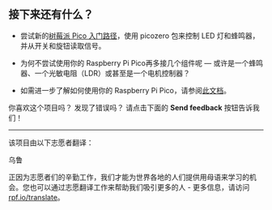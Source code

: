 ## 接下来还有什么？

- 尝试新的[树莓派 Pico 入门路径](https://projects.raspberrypi.org/zh-CN/pathways/pico-intro)，使用 picozero 包来控制 LED 灯和蜂鸣器，并从开关和旋钮读取信号。

- 为何不尝试使用你的 Raspberry Pi Pico再多接几个组件呢 — 或许是一个蜂鸣器、一个光敏电阻（LDR）或甚至是一个电机控制器？

- 如需进一步了解如何使用你的 Raspberry Pi Pico，请参阅[此文档](https://www.raspberrypi.org/documentation/pico/getting-started/)。

你喜欢这个项目吗？ 发现了错误吗？ 请点击下面的 **Send feedback** 按钮告诉我们！

***

该项目由以下志愿者翻译：

乌鲁

正因为志愿者们的辛勤工作，我们才能为世界各地的人们提供用母语来学习的机会。您也可以通过志愿翻译工作来帮助我们吸引更多的人 - 更多信息，请访问[rpf.io/translate](https://rpf.io/translate)。
